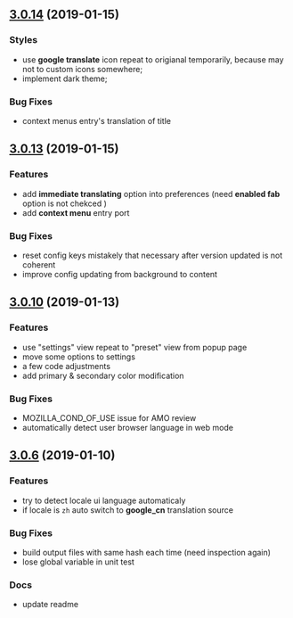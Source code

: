 ## [3.0.14](https://github.com/wallenweel/weel-translate/compare/v3.0.13...v3.0.14) (2019-01-15)

### Styles

* use **google translate** icon repeat to origianal temporarily, because may not to custom icons somewhere;
* implement dark theme;

### Bug Fixes

* context menus entry's translation of title

## [3.0.13](https://github.com/wallenweel/weel-translate/compare/v3.0.10...v3.0.13) (2019-01-15)

### Features

* add __immediate translating__ option into preferences (need __enabled fab__ option is not chekced )
* add __context menu__ entry port

### Bug Fixes

* reset config keys mistakely that necessary after version updated is not coherent
* improve config updating from background to content

## [3.0.10](https://github.com/wallenweel/weel-translate/compare/v3.0.6...v3.0.10) (2019-01-13)

### Features

* use "settings" view repeat to "preset" view from popup page
* move some options to settings
* a few code adjustments
* add primary & secondary color modification

### Bug Fixes

* MOZILLA_COND_OF_USE issue for AMO review
* automatically detect user browser language in web mode

## [3.0.6](https://github.com/wallenweel/weel-translate/compare/v3.0.5...v3.0.6) (2019-01-10)

### Features

* try to detect locale ui language automaticaly
* if locale is `zh` auto switch to **google_cn** translation source

### Bug Fixes

* build output files with same hash each time (need inspection again)
* lose global variable in unit test

### Docs

* update readme

